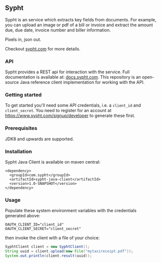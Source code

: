 ## Sypht

Sypht is an service which extracts key fields from documents. For example, you can upload an image or pdf of a bill or invoice and extract the amount due, due date, invoice number and biller information.

Pixels in, json out.

Checkout [sypht.com](https://sypht.com) for more details.

### API

Sypht provides a REST api for interaction with the service. Full documentation is available at: [docs.sypht.com](https://docs.sypht.com/).
This repository is an open-source Java reference client implementation for working with the API.

### Getting started

To get started you'll need some API credentials, i.e. a `client_id` and `client_secret`.
You need to register for an account at https://www.sypht.com/signup/developer to generate these first.


### Prerequisites
JDK8 and upwards are supported.


### Installation
Sypht Java Client is available on maven central:

```
<dependency>
  <groupId>com.sypht</groupId>
  <artifactId>sypht-java-client</artifactId>
  <version>1.0-SNAPSHOT</version>
</dependency>
```

### Usage
Populate these system environment variables with the credentials generated above:

```
OAUTH_CLIENT_ID="client_id"
OAUTH_CLIENT_SECRET="client_secret"
```

then invoke the client with a file of your choice:
```Java
SyphtClient client = new SyphtClient();
String uuid = client.upload(new File("mytaxireceipt.pdf"));
System.out.println(client.result(uuid));
```
